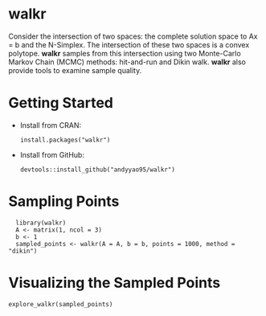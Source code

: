 # walkr
Consider the intersection of two spaces: the complete solution space
to Ax = b and the N-Simplex. The intersection of these two spaces is 
a convex polytope. **walkr** samples from this 
intersection using two Monte-Carlo Markov Chain (MCMC) methods: 
hit-and-run and Dikin walk. **walkr** also provide tools to examine sample 
quality.

# Getting Started

* Install from CRAN:

  `install.packages("walkr")`
  
* Install from GitHub:  

  `devtools::install_github("andyyao95/walkr")`  

# Sampling Points  
```
  library(walkr)  
  A <- matrix(1, ncol = 3)  
  b <- 1    
  sampled_points <- walkr(A = A, b = b, points = 1000, method = "dikin")   
```
# Visualizing the Sampled Points  

  `explore_walkr(sampled_points)`

